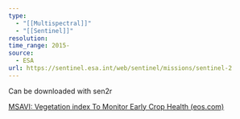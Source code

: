 ```yaml
---
type:
  - "[[Multispectral]]"
  - "[[Sentinel]]"
resolution: 
time_range: 2015-
source:
  - ESA
url: https://sentinel.esa.int/web/sentinel/missions/sentinel-2
---
```


Can be downloaded with sen2r

[MSAVI: Vegetation index To Monitor Early Crop Health (eos.com)](https://eos.com/industries/agriculture/msavi/#:~:text=The%20modified%20soil%2Dadjusted%20vegetation,bare%20soil%20between%20the%20seedlings.)